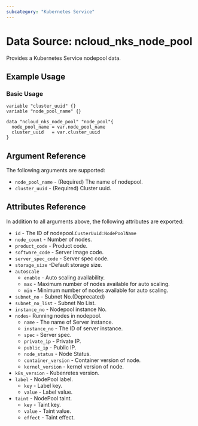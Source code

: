 ```yaml
---
subcategory: "Kubernetes Service"
---
```



# Data Source: ncloud_nks_node_pool

Provides a Kubernetes Service nodepool data.

## Example Usage

### Basic Usage

```hcl
variable "cluster_uuid" {}
variable "node_pool_name" {}

data "ncloud_nks_node_pool" "node_pool"{
  node_pool_name = var.node_pool_name
  cluster_uuid   = var.cluster_uuid
}
```

## Argument Reference

The following arguments are supported:

* `node_pool_name` - (Required) The name of nodepool.
* `cluster_uuid` - (Required) Cluster uuid.


## Attributes Reference

In addition to all arguments above, the following attributes are exported:

* `id` - The ID of nodepool.`CusterUuid:NodePoolName`
* `node_count` - Number of nodes.
* `product_code` - Product code.
* `software_code` - Server image code.
* `server_spec_code` - Server spec code.
* `storage_size` -Default storage size. 
* `autoscale`
  * `enable` - Auto scaling availability.
  * `max` - Maximum number of nodes available for auto scaling.
  * `min` - Minimum number of nodes available for auto scaling.
* `subnet_no` - Subnet No.(Deprecated)
* `subnet_no_list` - Subnet No List.
* `instance_no` - Nodepool instance No.
* `nodes`- Running nodes in nodepool.
  * `name` - The name of Server instance.
  * `instance_no` - The ID of server instance.
  * `spec` - Server spec.
  * `private_ip` - Private IP.
  * `public_ip` - Public IP.
  * `node_status` - Node Status.
  * `container_version` - Container version of node.
  * `kernel_version` - kernel version of node.
* `k8s_version` - Kubenretes version.
* `label` - NodePool label.
  * `key` - Label key.
  * `value` - Label value.
* `taint` - NodePool taint.
  * `key` - Taint key.
  * `value` - Taint value.
  * `effect` - Taint effect.